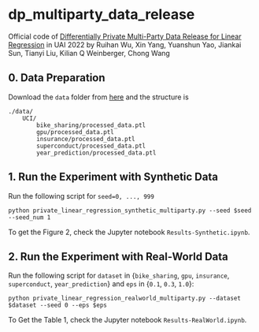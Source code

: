 # dp_multiparty_data_release
Official code of [Differentially Private Multi-Party Data Release for Linear Regression](https://openreview.net/forum?id=SAlemvIoql9) in UAI 2022 by Ruihan Wu, Xin Yang, Yuanshun Yao, Jiankai Sun, Tianyi Liu, Kilian Q Weinberger, Chong Wang

## 0. Data Preparation
Download the `data` folder from [here](https://drive.google.com/drive/folders/1JVXvoyCKd7RP1kJNFQ211OvhPhW5TILj?usp=drive_link) and the structure is
```
./data/
    UCI/
        bike_sharing/processed_data.ptl
        gpu/processed_data.ptl
        insurance/processed_data.ptl
        superconduct/processed_data.ptl
        year_prediction/processed_data.ptl
```

## 1. Run the Experiment with Synthetic Data
Run the following script for `seed=0, ..., 999`
```
python private_linear_regression_synthetic_multiparty.py --seed $seed --seed_num 1
```
To get the Figure 2, check the Jupyter notebook `Results-Synthetic.ipynb`.

## 2. Run the Experiment with Real-World Data
Run the following script for `dataset` in {`bike_sharing`, `gpu`, `insurance`, `superconduct`, `year_prediction`} and `eps` in {`0.1`, `0.3`, `1.0`}:
```
python private_linear_regression_realworld_multiparty.py --dataset $dataset --seed 0 --eps $eps
```
To Get the Table 1, check the Jupyter notebook `Results-RealWorld.ipynb`.

